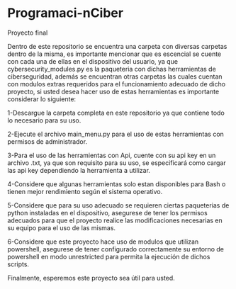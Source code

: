 # Programaci-nCiber
Proyecto final

Dentro de este repositorio se encuentra una carpeta con diversas carpetas dentro de la misma, es importante mencionar que es escencial se cuente con
cada una de ellas en el dispositivo del usuario, ya que cybersecurity_modules.py es la paqueteria con dichas herramientas de ciberseguridad, además se encuentran otras carpetas
las cuales cuentan con modulos extras requeridos para el funcionamiento adecuado de dicho proyecto, si usted desea hacer uso de estas herramientas es importante considerar
lo siguiente:

1-Descargue la carpeta completa en este repositorio ya que contiene todo lo necesario para su uso.

2-Ejecute el archivo main_menu.py para el uso de estas herramientas con permisos de administrador. 

3-Para el uso de las herramientas con Api, cuente con su api key en un archivo .txt, ya que son requisito para su uso,
  se especificará como cargar las api key dependiendo la herramienta a utilizar.
  
4-Considere que algunas herramientas solo estan disponibles para Bash o tienen mejor rendimiento según el sistema operativo.

5-Considere que para su uso adecuado se requieren ciertas paqueterias de python instaladas en el dispositivo, asegurese
  de tener los permisos adecuados para que el proyecto realice las modificaciones necesarias en su equipo para el uso de las mismas.
  
6-Considere que este proyecto hace uso de modulos que utilizan powershell, asegurese de tener configurado correctamente
  su entorno de powershell en modo unrestricted para permita la ejecución de dichos scripts.

Finalmente, esperemos este proyecto sea útil para usted.
